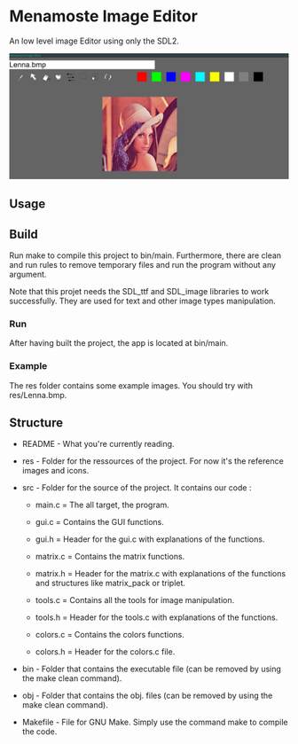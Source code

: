 # Menamoste Image Editor
An low level image Editor using only the SDL2.

![Interface](result.png)
## Usage
## Build
Run make to compile this project to bin/main.
Furthermore, there are clean and run rules to remove temporary files and run
the program without any argument.

Note that this projet needs the SDL_ttf and SDL_image libraries to work successfully. 
They are used for text and other image types manipulation.

### Run
After having built the project, the app is located at bin/main.

### Example
The res folder contains some example images.
You should try with res/Lenna.bmp.

## Structure
+ README - What you're currently reading.

+ res - Folder for the ressources of the project. For now it's the reference
        images and icons.

+ src - Folder for the source of the project. It contains our code :
  + main.c = The all target, the program.

  + gui.c = Contains the GUI functions.
  + gui.h = Header for the gui.c with explanations of the functions.

  + matrix.c = Contains the matrix functions.
  + matrix.h = Header for the matrix.c with explanations of the functions and structures like matrix_pack or triplet.

  + tools.c = Contains all the tools for image manipulation.
  + tools.h = Header for the tools.c with explanations of the functions.

  + colors.c = Contains the colors functions.
  + colors.h = Header for the colors.c file.

+ bin - Folder that contains the executable file (can be removed by using the
        make clean command).

+ obj - Folder that contains the obj. files (can be removed by using the make
        clean command).

+ Makefile - File for GNU Make.
        Simply use the command make to compile the code.
